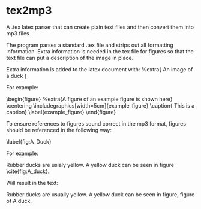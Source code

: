 # tex2mp3
A .tex latex parser that can create plain text files and then convert them into mp3 files.

The program parses a standard .tex file and strips out all formatting information. Extra information is needed in the tex file for figures so that the text file can put a description of the image in place.

Extra information is added to the latex document with: 
%extra{ An image of a duck }

For example:

\begin{figure}
%extra{A figure of an example figure is shown here}
\centering
\includegraphics[width=5cm]{example_figure}
\caption{ This is a caption}
\label{example_figure}
\end{figure}


To ensure references to figures sound correct in the mp3 format, figures should be referenced in the following way:

\label{fig:A_Duck}

For example:

Rubber ducks are usialy yellow. A yellow duck can be seen in figure \cite{fig:A_duck}.

Will result in the text:

Rubber ducks are usually yellow. A yellow duck can be seen in figure, figure of A duck.



